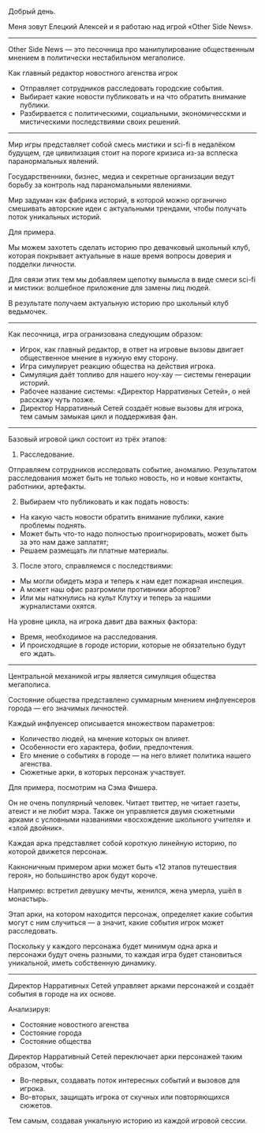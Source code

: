 
Добрый день.

Меня зовут Елецкий Алексей и я работаю над игрой «Other Side News».

--------

Other Side News — это песочница про манипулирование общественным мнением в политически нестабильном мегаполисе.

Как главный редактор новостного агенства игрок

- Отправляет сотрудников расследовать городские события.
- Выбирает какие новости публиковать и на что обратить внимание публики.
- Разбирвается с политическими, социальными, экономичесскми и мистическими последствиями своих решений.

--------

Мир игры представляет собой смесь мистики и sci-fi в недалёком будущем, где цивилизация стоит на пороге кризиса из-за всплеска паранормальных явлений.

Государственники, бизнес, медиа и секретные организации ведут борьбу за контроль над параномальными явлениями.

Мир задуман как фабрика историй, в которой можно органично смешивать авторские идеи с актуальными трендами, чтобы получать поток уникальных историй.

Для примера.

Мы можем захотеть сделать историю про девачковый школьный клуб, которая покрывает актуальные в наше время вопросы доверия и подделки личности.

Для связи этих тем мы добавляем щепотку вымысла в виде смеси sci-fi и мистики: волшебное приложение для замены лиц людей.

В результате получаем актуальную историю про школьный клуб ведьмочек.

---------

Как песочница, игра огранизована следующим образом:

- Игрок, как главный редактор, в ответ на игровые вызовы двигает общественное мнение в нужную ему сторону.
- Игра симулирует реакцию общества на действия игрока.
- Симуляция даёт топливо для нашего ноу-хау — системы генерации историй.
- Рабочее название системы: «Директор Нарративных Сетей», о ней расскажу чуть позже.
- Директор Нарративный Сетей создаёт новые вызовы для игрока, тем самым замыкая цикл и поддерживая фан.

--------

Базовый игровой цикл состоит из трёх этапов:

1. Расследование.

Отправляем сотрудников исследовать событие, аномалию. Результатом расследования может быть не только новость, но и новые контакты, работники, артефакты.

2. Выбираем что публиковать и как подать новость:

- На какую часть новости обратить внимание публики, какие проблемы поднять.
- Может быть что-то надо полностью проигнорировать, может быть за это нам даже заплатят;
- Решаем размещать ли платные материалы.

3. После этого, справляемся с последствиями:

- Мы могли обидеть мэра и теперь к нам едет пожарная инспеция.
- А может наш офис разгромили противники абортов?
- Или мы наткнулись на культ Клутху и теперь за нашими журналистами охятся.

На уровне цикла, на игрока давит два важных фактора:

- Время, необходимое на расследования.
- И происходящие в городе истории, которые не обязательно будут его ждать.

--------

Центральной механикой игры является симуляция общества мегаполиса.

Состояние общества представлено суммарным мнением инфлуенсеров города — его значимых личностей.

Каждый инфлуенсер описывается множеством параметров:

- Количество людей, на мнение которых он влияет.
- Особенности его характера, фобии, предпочтения.
- Его мнение о событиях в городе — на него влияет политика нашего агенства.
- Сюжетные арки, в которых персонаж участвует.

Для примера, посмотрим на Сэма Фишера.

Он не очень популярный человек. Читает твиттер, не читает газеты, атеист и не любит мэра. Также он управляется двумя сюжетными арками с условными названиями «восхождение школьного учителя» и «злой двойник».

Каждая арка представляет собой короткую линейную историю, по которой движется персонаж.

Какноничным примером арки может быть «12 этапов путешествия героя», но большинство арок будут короче.

Например: встретил девушку мечты, женился, жена умерла, ушёл в монастырь.

Этап арки, на котором находится персонаж, определяет какие события могут с ним случиться — а значит, какие события игрок может расследовать.

Поскольку у каждого персонажа будет минимум одна арка и персонажи будут очень разными, то каждая игра будет становиться уникальной, иметь собственную динамику.

--------

Директор Нарративных Сетей управляет арками персонажей и создаёт события в городе на их основе.

Анализируя:

- Состояние новостного агенства
- Состояние города
- Состояние общества

Директор Нарративный Сетей переключает арки персонажей таким образом, чтобы:

- Во-первых, создавать поток интересных событий и вызовов для игрока.
- Во-вторых, защищать игрока от скучных или повторяющихся сюжетов.

Тем самым, создавая ункальную историю из каждой игровой сессии.
